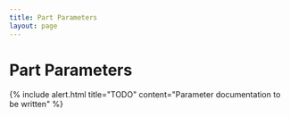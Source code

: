 ```yaml
---
title: Part Parameters
layout: page
--- 
```


# Part Parameters

{% include alert.html title="TODO" content="Parameter documentation to be written" %}